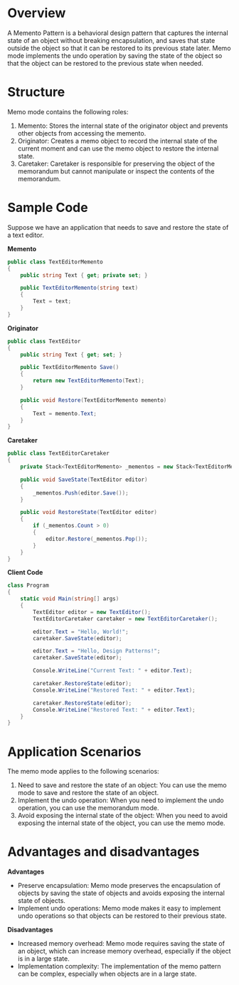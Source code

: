 # Overview

A Memento Pattern is a behavioral design pattern that captures the internal state of an object without breaking encapsulation, and saves that state outside the object so that it can be restored to its previous state later. Memo mode implements the undo operation by saving the state of the object so that the object can be restored to the previous state when needed.

# Structure

Memo mode contains the following roles:

1. Memento: Stores the internal state of the originator object and prevents other objects from accessing the memento.
2. Originator: Creates a memo object to record the internal state of the current moment and can use the memo object to restore the internal state.
3. Caretaker: Caretaker is responsible for preserving the object of the memorandum but cannot manipulate or inspect the contents of the memorandum.

# Sample Code

Suppose we have an application that needs to save and restore the state of a text editor.

**Memento**

```csharp
public class TextEditorMemento
{
    public string Text { get; private set; }

    public TextEditorMemento(string text)
    {
        Text = text;
    }
}
```

**Originator**

```csharp
public class TextEditor
{
    public string Text { get; set; }

    public TextEditorMemento Save()
    {
        return new TextEditorMemento(Text);
    }

    public void Restore(TextEditorMemento memento)
    {
        Text = memento.Text;
    }
}
```

**Caretaker**

```csharp
public class TextEditorCaretaker
{
    private Stack<TextEditorMemento> _mementos = new Stack<TextEditorMemento>();

    public void SaveState(TextEditor editor)
    {
        _mementos.Push(editor.Save());
    }

    public void RestoreState(TextEditor editor)
    {
        if (_mementos.Count > 0)
        {
            editor.Restore(_mementos.Pop());
        }
    }
}
```

**Client Code**

```csharp
class Program
{
    static void Main(string[] args)
    {
        TextEditor editor = new TextEditor();
        TextEditorCaretaker caretaker = new TextEditorCaretaker();

        editor.Text = "Hello, World!";
        caretaker.SaveState(editor);

        editor.Text = "Hello, Design Patterns!";
        caretaker.SaveState(editor);

        Console.WriteLine("Current Text: " + editor.Text);

        caretaker.RestoreState(editor);
        Console.WriteLine("Restored Text: " + editor.Text);

        caretaker.RestoreState(editor);
        Console.WriteLine("Restored Text: " + editor.Text);
    }
}
```

# Application Scenarios

The memo mode applies to the following scenarios:

1. Need to save and restore the state of an object: You can use the memo mode to save and restore the state of an object.
2. Implement the undo operation: When you need to implement the undo operation, you can use the memorandum mode.
3. Avoid exposing the internal state of the object: When you need to avoid exposing the internal state of the object, you can use the memo mode.

# Advantages and disadvantages

**Advantages**

* Preserve encapsulation: Memo mode preserves the encapsulation of objects by saving the state of objects and avoids exposing the internal state of objects.
* Implement undo operations: Memo mode makes it easy to implement undo operations so that objects can be restored to their previous state.

**Disadvantages**

* Increased memory overhead: Memo mode requires saving the state of an object, which can increase memory overhead, especially if the object is in a large state.
* Implementation complexity: The implementation of the memo pattern can be complex, especially when objects are in a large state.
